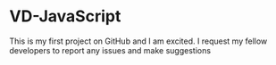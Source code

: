 # VD-JavaScript
This is my first project on  GitHub and I am excited. I request my fellow developers to report any issues and make suggestions
